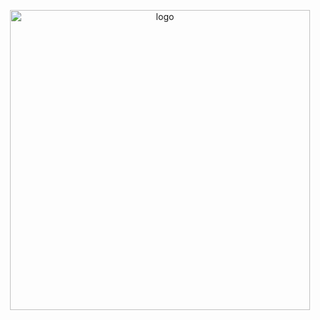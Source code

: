 <p align="center"><img src="https://pixvid.org/images/2025/09/07/UHQb2.png" alt="logo" style="width: 30rem;"/></p>
